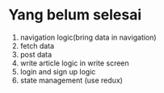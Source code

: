 
# Yang belum selesai

1. navigation logic(bring data in navigation)
2. fetch data
3. post data
4. write article logic in write screen
5. login and sign up logic
6. state management (use redux)
